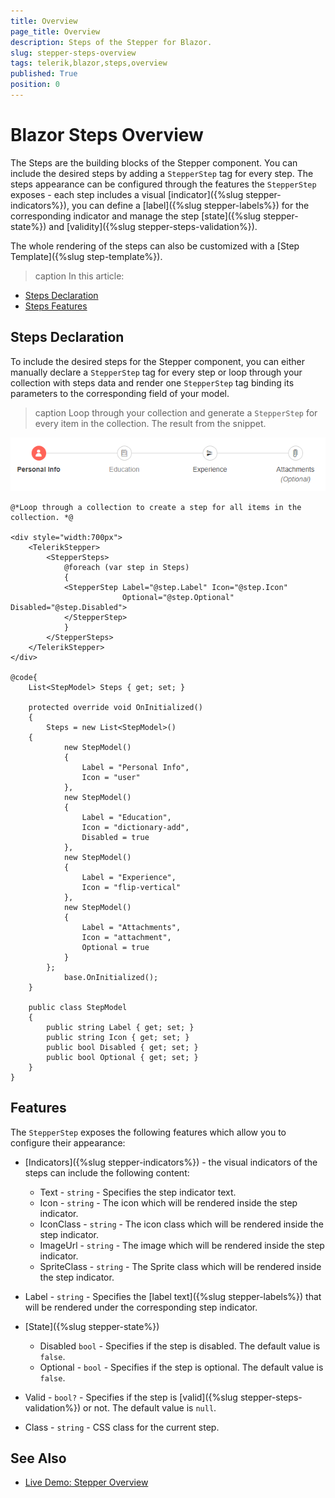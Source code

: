 ```yaml
---
title: Overview
page_title: Overview
description: Steps of the Stepper for Blazor.
slug: stepper-steps-overview
tags: telerik,blazor,steps,overview
published: True
position: 0
---
```


# Blazor Steps Overview

The Steps are the building blocks of the Stepper component. You can include the desired steps by adding a `StepperStep` tag for every step. The steps appearance can be configured through the features the `StepperStep` exposes - each step includes a visual [indicator]({%slug stepper-indicators%}), you can define a [label]({%slug stepper-labels%}) for the corresponding indicator and manage the step [state]({%slug stepper-state%}) and [validity]({%slug stepper-steps-validation%}).

The whole rendering of the steps can also be customized with a [Step Template]({%slug step-template%}).

>caption In this article:

* [Steps Declaration](#steps-declaration)
* [Steps Features](#features)

## Steps Declaration

To include the desired steps for the Stepper component, you can either manually declare a `StepperStep` tag for every step or loop through your collection with steps data and render one `StepperStep` tag binding its parameters to the corresponding field of your model.

>caption Loop through your collection and generate a `StepperStep` for every item in the collection. The result from the snippet.

![Steps collection](images/steps-collection-example.png)

````CSHTML
@*Loop through a collection to create a step for all items in the collection. *@

<div style="width:700px">
    <TelerikStepper>
        <StepperSteps>
            @foreach (var step in Steps)
            {
            <StepperStep Label="@step.Label" Icon="@step.Icon" 
                         Optional="@step.Optional" Disabled="@step.Disabled">
            </StepperStep>
            }
        </StepperSteps>
    </TelerikStepper>
</div>

@code{
    List<StepModel> Steps { get; set; }

    protected override void OnInitialized()
    {
        Steps = new List<StepModel>()
    {
            new StepModel()
            {
                Label = "Personal Info",
                Icon = "user"
            },
            new StepModel()
            {
                Label = "Education",
                Icon = "dictionary-add",
                Disabled = true
            },
            new StepModel()
            {
                Label = "Experience",
                Icon = "flip-vertical"
            },
            new StepModel()
            {
                Label = "Attachments",
                Icon = "attachment",
                Optional = true
            }
        };
            base.OnInitialized();
    }

    public class StepModel
    {
        public string Label { get; set; }
        public string Icon { get; set; }
        public bool Disabled { get; set; }
        public bool Optional { get; set; }
    }
}
````

## Features

The `StepperStep` exposes the following features which allow you to configure their appearance:

* [Indicators]({%slug stepper-indicators%}) - the visual indicators of the steps can include the following content:
    * Text - `string` - Specifies the step indicator text.
    * Icon - `string` - The icon which will be rendered inside the step indicator.
    * IconClass - `string` - The icon class which will be rendered inside the step indicator.
    * ImageUrl - `string` - The image which will be rendered inside the step indicator.
    * SpriteClass - `string` - The Sprite class which will be rendered inside the step indicator.
    
* Label - `string` - Specifies the [label text]({%slug stepper-labels%}) that will be rendered under the corresponding step indicator.

* [State]({%slug stepper-state%})
    * Disabled `bool` - Specifies if the step is disabled. The default value is `false`.
    * Optional - `bool` - Specifies if the step is optional. The default value is `false`.

* Valid - `bool?` - Specifies if the step is [valid]({%slug stepper-steps-validation%}) or not. The default value is `null`.

* Class - `string` - CSS class for the current step.

## See Also

  * [Live Demo: Stepper Overview](https://demos.telerik.com/blazor-ui/stepper/overview)